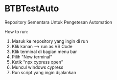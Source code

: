 # BTBTestAuto
Repository Sementara Untuk Pengetesan Automation

How to run:
1. Masuk ke repository yang ingin di run
2. Klik kanan --> run as VS Code
3. Klik terminal di bagian menu bar
4. Pilih "New terminal"
5. Ketik "npx cypress open"
6. Muncul windows cypress
7. Run script yang ingin dijalankan
